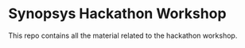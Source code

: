 # Synopsys Hackathon Workshop
This repo contains all the material related to the hackathon workshop.
